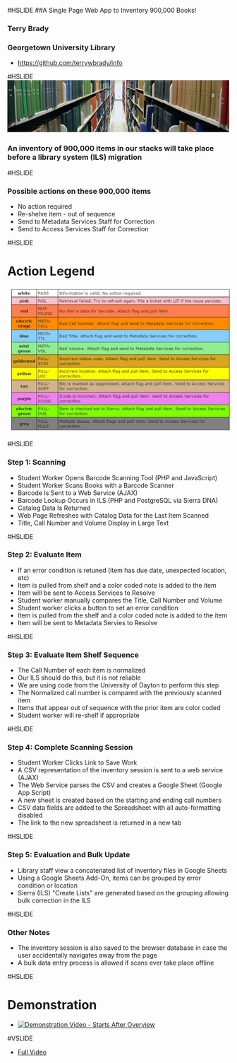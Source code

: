 #HSLIDE
##A Single Page Web App to Inventory 900,000 Books!

### Terry Brady
### Georgetown University Library

- https://github.com/terrywbrady/info

#HSLIDE
![Lauinger Library Stacks](presentation-files/stacks.jpg)

### An inventory of 900,000 items in our stacks will take place before a library system (ILS) migration

#HSLIDE
### Possible actions on these 900,000 items
- No action required
- Re-shelve item - out of sequence
- Send to Metadata Services Staff for Correction
- Send to Access Services Staff for Correction

#HSLIDE
# Action Legend
![Action Legend with the Tool](presentation-files/legend.jpg)

#HSLIDE
### Step 1: Scanning
- Student Worker Opens Barcode Scanning Tool (PHP and JavaScript)
- Student Worker Scans Books with a Barcode Scanner
 - Barcode Is Sent to a Web Service (AJAX)
 - Barcode Lookup Occurs in ILS (PHP and PostgreSQL via Sierra DNA)
 - Catalog Data Is Returned 
- Web Page Refreshes with Catalog Data for the Last Item Scanned
 - Title, Call Number and Volume Display in Large Text

#HSLIDE
### Step 2: Evaluate Item
- If an error condition is retuned (item has due date, unexpected location, etc)
 - Item is pulled from shelf and a color coded note is added to the item
 - Item will be sent to Access Services to Resolve
- Student worker manually compares the Title, Call Number and Volume
 - Student worker clicks a button to set an error condition
 - Item is pulled from the shelf and a color coded note is added to the item
 - Item will be sent to Metadata Servies to Resolve

#HSLIDE
### Step 3: Evaluate Item Shelf Sequence
- The Call Number of each item is normalized
 - Our ILS should do this, but it is not reliable
 - We are using code from the University of Dayton to perform this step
- The Normalized call number is compared with the previously scanned item
- Items that appear out of sequence with the prior item are color coded
- Student worker will re-shelf if appropriate
 
#HSLIDE
### Step 4: Complete Scanning Session
- Student Worker Clicks Link to Save Work 
 - A CSV representation of the inventory session is sent to a web service (AJAX)
 - The Web Service parses the CSV and creates a Google Sheet (Google App Script)
  - A new sheet is created based on the starting and ending call numbers
  - CSV data fields are added to the Spreadsheet with all auto-formatting disabled
  - The link to the new spreadsheet is returned in a new tab

#HSLIDE
### Step 5: Evaluation and Bulk Update
- Library staff view a concatenated list of inventory files in Google Sheets
- Using a Google Sheets Add-On, items can be grouped by error condition or location
- Sierra (ILS) "Create Lists" are generated based on the grouping allowing bulk correction in the ILS

#HSLIDE
### Other Notes
- The inventory session is also saved to the browser database in case the user accidentally navigates away from the page
- A bulk data entry process is allowed if scans ever take place offline

#HSLIDE
# Demonstration
- [![Demonstration Video - Starts After Overview](https://i.ytimg.com/vi/5X_QiX-E7aI/hqdefault.jpg)](https://youtu.be/5X_QiX-E7aI?t=121)

#VSLIDE
- [Full Video](https://www.youtube.com/embed/5X_QiX-E7aI)

